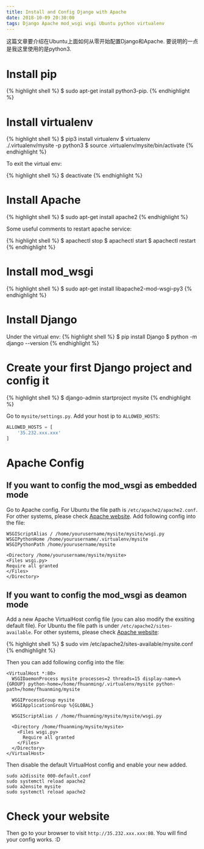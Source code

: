 ```yaml
---
title: Install and Config Django with Apache
date: 2018-10-09 20:30:00
tags: Django Apache mod_wsgi wsgi Ubuntu python virtualenv
---
```


这篇文章要介绍在Ubuntu上面如何从零开始配置Django和Apache. 要说明的一点是我这里使用的是python3.

<!-- more -->

# Install pip

{% highlight shell %}
$ sudo apt-get install python3-pip.
{% endhighlight %}

# Install virtualenv

{% highlight shell %}
$ pip3 install virtualenv
$ virtualenv ./.virtualenv/mysite -p python3
$ source .virtualenv/mysite/bin/activate
{% endhighlight %}

To exit the virtual env:

{% highlight shell %}
$ deactivate
{% endhighlight %}

# Install Apache

{% highlight shell %}
$ sudo apt-get install apache2
{% endhighlight %}

Some useful comments to restart apache service:

{% highlight shell %}
$ apachectl stop
$ apachectl start
$ apachectl restart
{% endhighlight %}

# Install mod_wsgi

{% highlight shell %}
$ sudo apt-get install libapache2-mod-wsgi-py3
{% endhighlight %}

# Install Django

Under the virtual env:
{% highlight shell %}
$ pip install Django
$ python -m django --version
{% endhighlight %}

# Create your first Django project and config it

{% highlight shell %}
$ django-admin startproject mysite
{% endhighlight %}

Go to `mysite/settings.py`. Add your host ip to `ALLOWED_HOSTS`:

```python
ALLOWED_HOSTS = [
    '35.232.xxx.xxx'
]
```

# Apache Config

## If you want to config the mod_wsgi as embedded mode  

Go to Apache config. For Ubuntu the file path is `/etc/apache2/apache2.conf`. For other systems, please check [Apache website](https://wiki.apache.org/httpd/DistrosDefaultLayout#Apache_httpd_2.4_default_layout_.28apache.org_source_package.29). Add following config into the file:

```config
WSGIScriptAlias / /home/yourusername/mysite/mysite/wsgi.py
WSGIPythonHome /home/yourusername/.virtualenv/mysite
WSGIPythonPath /home/yourusername/mysite

<Directory /home/yourusername/mysite/mysite>
<Files wsgi.py>
Require all granted
</Files>
</Directory>
```

## If you want to config the mod_wsgi as deamon mode

Add a new Apache VirtualHost config file (you can also modify the exsiting default file). For Ubuntu the file path is under `/etc/apache2/sites-available`. For other systems, please check [Apache website](https://wiki.apache.org/httpd/DistrosDefaultLayout#Apache_httpd_2.4_default_layout_.28apache.org_source_package.29):

{% highlight shell %}
$ sudo vim /etc/apache2/sites-available/mysite.conf
{% endhighlight %}

Then you can add following config into the file:

```config
<VirtualHost *:80>
  WSGIDaemonProcess mysite processes=2 threads=15 display-name=%{GROUP} python-home=/home/fhuanming/.virtualenv/mysite python-path=/home/fhuanming/mysite

  WSGIProcessGroup mysite
  WSGIApplicationGroup %{GLOBAL}
  
  WSGIScriptAlias / /home/fhuanming/mysite/mysite/wsgi.py

  <Directory /home/fhuanming/mysite/mysite>
    <Files wsgi.py>
      Require all granted
    </Files>
  </Directory>
</VirtualHost>
```

Then disable the default VirtualHost config and enable your new added.

```shell
sudo a2dissite 000-default.conf
sudo systemctl reload apache2
sudo a2ensite mysite
sudo systemctl reload apache2
```

# Check your website

Then go to your browser to visit `http://35.232.xxx.xxx:80`. You will find your config works. :D